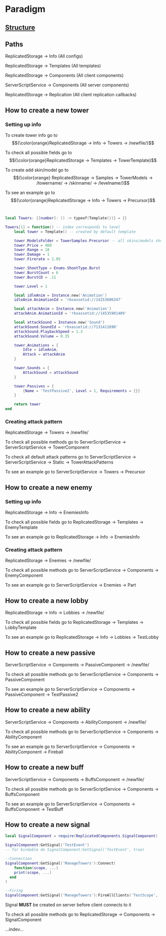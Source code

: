 # Paradigm

## [Structure](https://miro.com/app/board/uXjVLKPyetg=/?share_link_id=227356778849)

## Paths
ReplicatedStorage -> Info (All configs)

ReplicatedStorage -> Templates (All templates)

ReplicatedStorage -> Components (All client components)

ServerScriptService -> Components (All server components)

ReplicatedStorage -> Replication (All client replication callbacks)


## How to create a new tower
### Setting up info
To create tower info  go to $${\color{orange}ReplicatedStorage -> Info -> Towers -> /newfile/}$$

To check all possible fields go to $${\color{orange}ReplicatedStorage -> Templates -> TowerTemplate}$$ 

To create add skin/model go to $${\color{orange} ReplicatedStorage -> Samples -> TowerModels -> /towername/ -> /skinname/ -> /levelname/}$$ 

To see an example go to $${\color{orange}ReplicatedStorage -> Info -> Towers -> Precursor}$$  

```lua


local Towers: {[number]: () -> typeof(Template())} = {}

Towers[1] = function() -- index corresponds to level
	local tower = Template() -- created by default template

	tower.ModelsFolder = TowerSamples.Precursor -- all skins/models should be located here
	tower.Price = 460
	tower.Range = 18
	tower.Damage = 1
	tower.Firerate = 2.05

	tower.ShootType = Enums.ShootType.Burst
	tower.BurstCount = 6
	tower.BurstCD = .11

	tower.Level = 1

	local idleAnim = Instance.new('Animation')
	idleAnim.AnimationId = 'rbxassetid://14253606347'

	local attackAnim = Instance.new('Animation')
	attackAnim.AnimationId = 'rbxassetid://14535901409'

	local attackSound = Instance.new('Sound')
	attackSound.SoundId = 'rbxassetid://7131411690'
	attackSound.PlaybackSpeed = 1.3
	attackSound.Volume = 0.35

	tower.Animations = {
		Idle = idleAnim,
		Attack = attackAnim
	}

	tower.Sounds = {
		AttackSound = attackSound
	}

	tower.Passives = {
		{Name = 'TestPassive2', Level = 1, Requirements = {}}
	}

	return tower
end


```


### Creating attack pattern
ReplicatedStorage -> Towers -> /newfile/

To check all possible methods go to ServerScriptService -> ServerScriptService -> TowerComponent

To check all default attack patterns go to ServerScriptService -> ServerScriptService -> Static -> TowerAttackPatterns

To see an example go to ServerScriptService -> Towers -> Precursor


## How to create a new enemy
### Setting up info
ReplicatedStorage -> Info -> EnemiesInfo

To check all possible fields go to ReplicatedStorage -> Templates -> EnemyTemplate

To see an example go to ReplicatedStorage -> Info -> EnemiesInfo

### Creating attack pattern
ReplicatedStorage -> Enemies -> /newfile/

To check all possible methods go to ServerScriptService -> Components -> EnemyComponent

To see an example go to ServerScriptService -> Enemies -> Part


## How to create a new lobby
ReplicatedStorage -> Info -> Lobbies -> /newfile/

To check all possible fields go to ReplicatedStorage -> Templates -> LobbyTemplate

To see an example go to ReplicatedStorage -> Info -> Lobbies -> TestLobby


## How to create a new passive
ServerScriptService -> Components -> PassiveComponent -> /newfile/

To check all possible methods go to ServerScriptService -> Components -> PassiveComponent

To see an example go to ServerScriptService -> Components -> PassiveComponent -> TestPassive2


## How to create a new ability
ServerScriptService -> Components -> AbilityComponent -> /newfile/

To check all possible methods go to ServerScriptService -> Components -> AbilityComponent

To see an example go to ServerScriptService -> Components -> AbilityComponent -> Fireball


## How to create a new buff
ServerScriptService -> Components -> BuffsComponent -> /newfile/

To check all possible methods go to ServerScriptService -> Components -> BuffsComponent

To see an example go to ServerScriptService -> Components -> BuffsComponent -> TestBuff


## How to create a new signal
```lua
local SignalComponent = require(ReplicatedComponents.SignalComponent)

SignalComponent:GetSignal('TestEvent')
-- for bindable do SignalComponent:GetSignal('TestEvent', true)

--Connection
SignalComponent:GetSignal('ManageTowers'):Connect(
	function(scope, ...)
    print(scope, ...)
  end
)

--Firing
SignalComponent:GetSignal('ManageTowers'):FireAllClients('TestScope', 'someparams')
```
Signal **MUST** be created on server before client connects to it

To check all possible methods go to ReplicatedStorage -> Components -> SignalComponent

...indev...
